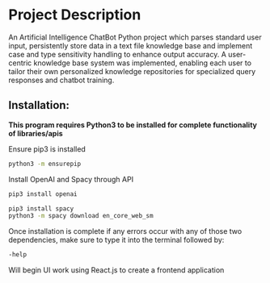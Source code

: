 # Project Description

An Artificial Intelligence ChatBot Python project which parses standard user input, persistently store data in a text file knowledge base and implement case and type sensitivity handling to enhance output accuracy. A user-centric knowledge base system was implemented, enabling each user to tailor their own personalized knowledge repositories for specialized query responses and chatbot training.

## Installation: 

**This program requires Python3 to be installed for complete functionality of libraries/apis**

Ensure pip3 is installed
```bash
python3 -m ensurepip
```

Install OpenAI and Spacy through API

```bash
pip3 install openai
```

```bash
pip3 install spacy
python3 -m spacy download en_core_web_sm
```

Once installation is complete if any errors occur with any of those two dependencies, make sure to type it into the terminal followed by:
```bash
-help
```

Will begin UI work using React.js to create a frontend application
